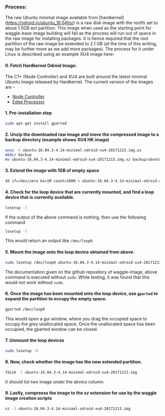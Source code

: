 ### Process:

The raw Ubuntu minimal image available from [hardkernel] (https://odroid.in/ubuntu_16.04lts/) is a raw disk image with the rootfs set to about 1.5GB ext partition. This image when used as the starting point for waggle-base image building will fail as the process will run out of space in the raw image for installing packages. It is hence required that the root partition of the raw image be extended to 2.1 GB (at the time of this writing, may be further more as we add more packages). The process for it under Linux is described using an example XU4 image here-

#### 0. Fetch Hardkernel Odroid Image: 

The C1+ (Node Controller) and XU4 are built around the latest minimal Ubuntu image released by Hardkernel. The current version of the 
images are - 

  * [Node Controller](https://odroid.in/ubuntu_16.04lts/ubuntu-16.04.3-minimal-odroid-c1-20170914.img.xz)
  * [Edge Processor](https://odroid.in/ubuntu_16.04lts/ubuntu-16.04.3-4.14-minimal-odroid-xu4-20171213.img.xz)

#### 1. Pre-installation step

```bash
sudo apt-get install gparted
```

#### 2. Unzip the downloaded raw image and move the compressed image to a backup directory (example shows XU4 HK image)

```bash
unxz -k ubuntu-16.04.3-4.14-minimal-odroid-xu4-20171213.img.xz
mkdir backup
mv ubuntu-16.04.3-4.14-minimal-odroid-xu4-20171213.img.xz backup/ubuntu-16.04.3-4.14-minimal-odroid-xu4-20171213.img.xz
```

#### 3. Extend the image with 1GB of empty space

```bash
dd if=/dev/zero bs=1M count=1000 » ubuntu-16.04.3-4.14-minimal-odroid-xu4-20171213.img
```

#### 4. Check for the loop device that are currently mounted, and find a loop device that is currently available.

```bash
losetup -l
```

If the output of the above command is nothing, then use the following command

```bash
losetup -f
```

This would return an output like `/dev/loop0`.

#### 5. Mount the image onto the loop device obtained from above.

```bash
sudo losetup /dev/loop0 ubuntu-16.04.3-4.14-minimal-odroid-xu4-20171213.img
```

The documentation given on the github repository of waggle-image, above command is executed without `sudo`. While testing, 
it was found that this would not work without `sudo`.

#### 6. Once the image has been mounted onto the loop device, use `gparted` to expand the partition to occupy the empty space.

```bash
gparted /dev/loop0
```

This would open a gui window, where you drag the occupied space to occupy the *grey* unallocated space. Once the 
unallocated space has been occupied, the gparted window can be closed.

#### 7. Unmount the loop devices

```bash
sudo losetup -D
```

#### 8. Now, check whether the image has the new extended partition.

```bash
fdisk -l ubuntu-16.04.3-4.14-minimal-odroid-xu4-20171213.img
```

It should list two image under the *device* column.

#### 9. Lastly, compresss the image to the *xz* extension for use by the waggle image creation scripts

```bash
xz -1 ubuntu-16.04.3-4.14-minimal-odroid-xu4-20171213.img
```
